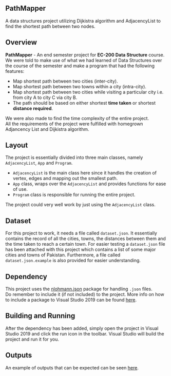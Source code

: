 ## PathMapper

A data structures project utilizing Dijkistra algorithm and AdjacencyList to find the shortest path between two nodes.

## Overview

**PathMapper** - An end semester project for **EC-200 Data Structure** course. <br />
We were told to make use of what we had learned of Data Structures over the course of the semester and make a program that had the following features:

- Map shortest path between two cities (inter-city).
- Map shortest path between two towns within a city (intra-city).
- Map shortest path between two cities while visiting a particular city i.e. from city A to city C via city B.
- The path should be based on either shortest **time taken** or shortest **distance required**.

We were also made to find the time complexity of the entire project. <br />
All the requirements of the project were fulfilled with homegrown Adjancency List and Dijkistra algorithm.

## Layout

The project is essentially divided into three main classes, namely `AdjacencyList`, `App` and `Program`.

- `AdjacencyList` is the main class here since it handles the creation of vertex, edges and mapping out the smallest path.
- `App` class, wraps over the `AdjacencyList` and provides functions for ease of use.
- `Program` class is responsible for running the entire project.

The project could very well work by just using the `AdjacencyList` class.

## Dataset

For this project to work, it needs a file called `dataset.json`. It essentially contains the record of all the cities, towns, the distances between them and the time taken to reach a certain town. For easier testing a `dataset.json` file has been attached with this project which contains a list of some major cities and towns of Pakistan. Furthermore, a file called `dataset.json.example` is also provided for easier understanding.

## Dependency

This project uses the [nlohmann.json](https://www.nuget.org/packages/nlohmann.json/) package for handling `.json` files. <br />
Do remember to include it (if not included) to the project. More info on how to include a package to Visual Studio 2019 can be found [here](https://docs.microsoft.com/en-us/nuget/quickstart/install-and-use-a-package-in-visual-studio).

## Building and Running

After the dependency has been added, simply open the project in Visual Studio 2019 and click the run icon in the toolbar. Visual Studio will build the project and run it for you.

## Outputs

An example of outputs that can be expected can be seen [here](https://github.com/Ifera/PathMapper/blob/master/meta/Output.pdf).
